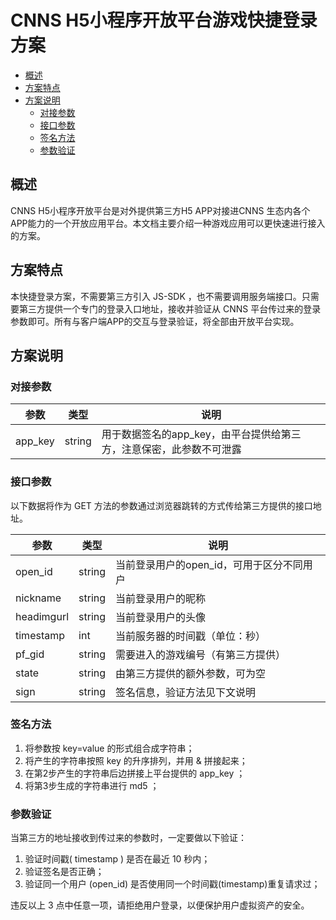 # CNNS H5小程序开放平台游戏快捷登录方案

* [概述](#概述)
* [方案特点](#方案特点)
* [方案说明](#方案说明)
   * [对接参数](##对接参数)
   * [接口参数](##接口参数)
   * [签名方法](##签名方法)
   * [参数验证](##验证方法)

## 概述
CNNS H5小程序开放平台是对外提供第三方H5 APP对接进CNNS 生态内各个APP能力的一个开放应用平台。本文档主要介绍一种游戏应用可以更快速进行接入的方案。
## 方案特点
本快捷登录方案，不需要第三方引入 JS-SDK ，也不需要调用服务端接口。只需要第三方提供一个专门的登录入口地址，接收并验证从 CNNS 平台传过来的登录参数即可。所有与客户端APP的交互与登录验证，将全部由开放平台实现。
## 方案说明
### 对接参数

|参数|类型|说明|
|--|--|--|
|app_key|string|用于数据签名的app_key，由平台提供给第三方，注意保密，此参数不可泄露|

### 接口参数
以下数据将作为 GET 方法的参数通过浏览器跳转的方式传给第三方提供的接口地址。

|参数|类型|说明|
|--|--|--|
|open_id|string|当前登录用户的open_id，可用于区分不同用户|
|nickname|string|当前登录用户的昵称|
|headimgurl|string|当前登录用户的头像|
|timestamp|int|当前服务器的时间戳（单位：秒）|
|pf_gid|string|需要进入的游戏编号（有第三方提供）|
|state|string|由第三方提供的额外参数，可为空|
|sign|string|签名信息，验证方法见下文说明|

### 签名方法
1. 将参数按 key=value 的形式组合成字符串；
2. 将产生的字符串按照 key 的升序排列，并用 & 拼接起来；
3. 在第2步产生的字符串后边拼接上平台提供的 app_key ；
4. 将第3步生成的字符串进行 md5 ；

### 参数验证
当第三方的地址接收到传过来的参数时，一定要做以下验证：

1. 验证时间戳( timestamp ) 是否在最近 10 秒内；
2. 验证签名是否正确；
3. 验证同一个用户 (open_id) 是否使用同一个时间戳(timestamp)重复请求过；

违反以上 3 点中任意一项，请拒绝用户登录，以便保护用户虚拟资产的安全。